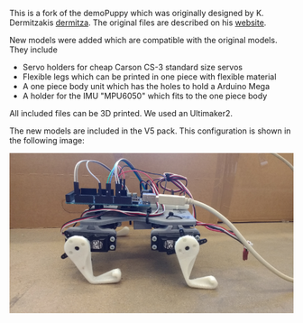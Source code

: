 This is a fork of the demoPuppy which was originally designed by K. Dermitzakis [dermitza](https://github.com/dermitza). The original files are described on his [website](https://dermitza.github.io/demoPuppy/).

New models were added which are compatible with the original models. They include
- Servo holders for cheap Carson CS-3 standard size servos
- Flexible legs which can be printed in one piece with flexible material
- A one piece body unit which has the holes to hold a Arduino Mega
- A holder for the IMU "MPU6050" which fits to the one piece body

All included files can be 3D printed. We used an Ultimaker2.

The new models are included in the V5 pack. This configuration is shown in the following image:

![alt text](img/demoPuppy_V5.png "DemoPuppy V5")
